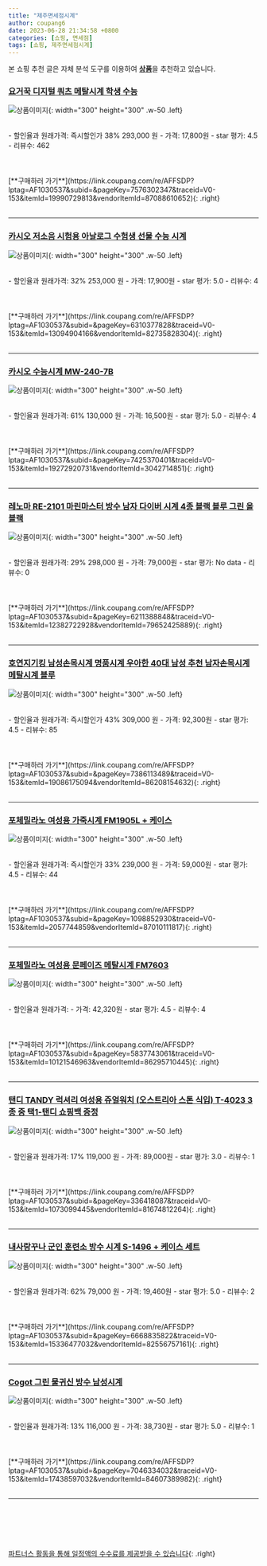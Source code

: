 ```yaml
---
title: "제주면세점시계"
author: coupang6
date: 2023-06-28 21:34:58 +0800
categories: [쇼핑, 면세점]
tags: [쇼핑, 제주면세점시계]
---
```


본 쇼핑 추천 글은 자체 분석 도구를 이용하여 [**상품**](https://link.coupang.com/a/bao1ui)을 추천하고 있습니다.

### [요거꾹 디지털 쿼츠 메탈시계 학생 수능](https://link.coupang.com/re/AFFSDP?lptag=AF1030537&subid=&pageKey=7576302347&traceid=V0-153&itemId=19990729813&vendorItemId=87088610652)

![상품이미지](https://thumbnail9.coupangcdn.com/thumbnails/remote/230x230ex/image/vendor_inventory/c619/116d60e0514b4c8548f6c70e1874504a88d46df952a7d8983c03185a5835.png){: width="300" height="300" .w-50 .left}


<br>
- 할인율과 원래가격: 즉시할인가 38%  293,000   원
- 가격: 17,800원
- star 평가: 4.5
- 리뷰수: 462
<br>
<br>
<br>
<br>
[**구매하러 가기**](https://link.coupang.com/re/AFFSDP?lptag=AF1030537&subid=&pageKey=7576302347&traceid=V0-153&itemId=19990729813&vendorItemId=87088610652){: .right}
<br>
<br>

---

### [카시오 저소음 시험용 아날로그 수험생 선물 수능 시계](https://link.coupang.com/re/AFFSDP?lptag=AF1030537&subid=&pageKey=6310377828&traceid=V0-153&itemId=13094904166&vendorItemId=82735828304)

![상품이미지](https://thumbnail8.coupangcdn.com/thumbnails/remote/230x230ex/image/vendor_inventory/6620/96c3041b330497b9897b466b038daf5ceced8f49f3636be877c00e5049c4.jpg){: width="300" height="300" .w-50 .left}


<br>
- 할인율과 원래가격: 32%  253,000   원
- 가격: 17,900원
- star 평가: 5.0
- 리뷰수: 4
<br>
<br>
<br>
<br>
[**구매하러 가기**](https://link.coupang.com/re/AFFSDP?lptag=AF1030537&subid=&pageKey=6310377828&traceid=V0-153&itemId=13094904166&vendorItemId=82735828304){: .right}
<br>
<br>

---

### [카시오 수능시계 MW-240-7B](https://link.coupang.com/re/AFFSDP?lptag=AF1030537&subid=&pageKey=7425370401&traceid=V0-153&itemId=19272920731&vendorItemId=3042714851)

![상품이미지](https://thumbnail9.coupangcdn.com/thumbnails/remote/230x230ex/image/vendor_inventory/images/2016/08/19/17/8/79d53b04-fb3b-457a-835e-dd0133237cac.jpg){: width="300" height="300" .w-50 .left}


<br>
- 할인율과 원래가격: 61%  130,000   원
- 가격: 16,500원
- star 평가: 5.0
- 리뷰수: 4
<br>
<br>
<br>
<br>
[**구매하러 가기**](https://link.coupang.com/re/AFFSDP?lptag=AF1030537&subid=&pageKey=7425370401&traceid=V0-153&itemId=19272920731&vendorItemId=3042714851){: .right}
<br>
<br>

---

### [레노마 RE-2101 마린마스터 방수 남자 다이버 시계 4종 블랙 블루 그린 올블랙](https://link.coupang.com/re/AFFSDP?lptag=AF1030537&subid=&pageKey=6211388848&traceid=V0-153&itemId=12382722928&vendorItemId=79652425889)

![상품이미지](https://thumbnail8.coupangcdn.com/thumbnails/remote/230x230ex/image/vendor_inventory/f3c7/ce06f7659b6ea141b370229813abaffb29f9742aa73db7e1f948612b179b.jpg){: width="300" height="300" .w-50 .left}


<br>
- 할인율과 원래가격: 29%  298,000   원
- 가격: 79,000원
- star 평가: No data
- 리뷰수: 0
<br>
<br>
<br>
<br>
[**구매하러 가기**](https://link.coupang.com/re/AFFSDP?lptag=AF1030537&subid=&pageKey=6211388848&traceid=V0-153&itemId=12382722928&vendorItemId=79652425889){: .right}
<br>
<br>

---

### [호연지기킹 남성손목시계 명품시계 우아한 40대 남성 추천 남자손목시계 메탈시계 블루](https://link.coupang.com/re/AFFSDP?lptag=AF1030537&subid=&pageKey=7386113489&traceid=V0-153&itemId=19086175094&vendorItemId=86208154632)

![상품이미지](https://thumbnail8.coupangcdn.com/thumbnails/remote/230x230ex/image/vendor_inventory/f03f/b94681e7afb330da51aa29b057cae3ba651af5959dfb757cba5a8e2d0f54.jpg){: width="300" height="300" .w-50 .left}


<br>
- 할인율과 원래가격: 즉시할인가 43%  309,000   원
- 가격: 92,300원
- star 평가: 4.5
- 리뷰수: 85
<br>
<br>
<br>
<br>
[**구매하러 가기**](https://link.coupang.com/re/AFFSDP?lptag=AF1030537&subid=&pageKey=7386113489&traceid=V0-153&itemId=19086175094&vendorItemId=86208154632){: .right}
<br>
<br>

---

### [포체밀라노 여성용 가죽시계 FM1905L + 케이스](https://link.coupang.com/re/AFFSDP?lptag=AF1030537&subid=&pageKey=1098852930&traceid=V0-153&itemId=2057744859&vendorItemId=87010111817)

![상품이미지](https://thumbnail8.coupangcdn.com/thumbnails/remote/230x230ex/image/rs_quotation_api/ctsd4ctm/380416c93d3e4e949265860aff1fac5e.jpg){: width="300" height="300" .w-50 .left}


<br>
- 할인율과 원래가격: 즉시할인가 33%  239,000   원
- 가격: 59,000원
- star 평가: 4.5
- 리뷰수: 44
<br>
<br>
<br>
<br>
[**구매하러 가기**](https://link.coupang.com/re/AFFSDP?lptag=AF1030537&subid=&pageKey=1098852930&traceid=V0-153&itemId=2057744859&vendorItemId=87010111817){: .right}
<br>
<br>

---

### [포체밀라노 여성용 문페이즈 메탈시계 FM7603](https://link.coupang.com/re/AFFSDP?lptag=AF1030537&subid=&pageKey=5837743061&traceid=V0-153&itemId=10121546963&vendorItemId=86295710445)

![상품이미지](https://thumbnail7.coupangcdn.com/thumbnails/remote/230x230ex/image/retail/images/2023/06/16/16/1/48439ed1-c9b3-4ed7-8385-08ee238847f8.jpg){: width="300" height="300" .w-50 .left}


<br>
- 할인율과 원래가격: 
- 가격: 42,320원
- star 평가: 4.5
- 리뷰수: 4
<br>
<br>
<br>
<br>
[**구매하러 가기**](https://link.coupang.com/re/AFFSDP?lptag=AF1030537&subid=&pageKey=5837743061&traceid=V0-153&itemId=10121546963&vendorItemId=86295710445){: .right}
<br>
<br>

---

### [탠디 TANDY 럭셔리 여성용 쥬얼워치 (오스트리아 스톤 식입) T-4023 3종 중 택1-탠디 쇼핑백 증정](https://link.coupang.com/re/AFFSDP?lptag=AF1030537&subid=&pageKey=336418087&traceid=V0-153&itemId=1073099445&vendorItemId=81674812264)

![상품이미지](https://thumbnail7.coupangcdn.com/thumbnails/remote/230x230ex/image/vendor_inventory/0378/8f99e1a6b1247a4d155953315cf16d11ef6eefa37023fc3502712fa0a8d5.jpg){: width="300" height="300" .w-50 .left}


<br>
- 할인율과 원래가격: 17%  119,000   원
- 가격: 89,000원
- star 평가: 3.0
- 리뷰수: 1
<br>
<br>
<br>
<br>
[**구매하러 가기**](https://link.coupang.com/re/AFFSDP?lptag=AF1030537&subid=&pageKey=336418087&traceid=V0-153&itemId=1073099445&vendorItemId=81674812264){: .right}
<br>
<br>

---

### [내사랑꾸나 군인 훈련소 방수 시계 S-1496 + 케이스 세트](https://link.coupang.com/re/AFFSDP?lptag=AF1030537&subid=&pageKey=6668835822&traceid=V0-153&itemId=15336477032&vendorItemId=82556757161)

![상품이미지](https://thumbnail8.coupangcdn.com/thumbnails/remote/230x230ex/image/retail/images/39223486079651-57416af5-5346-4940-bab0-29da6fabf364.jpg){: width="300" height="300" .w-50 .left}


<br>
- 할인율과 원래가격: 62%  79,000   원
- 가격: 19,460원
- star 평가: 5.0
- 리뷰수: 2
<br>
<br>
<br>
<br>
[**구매하러 가기**](https://link.coupang.com/re/AFFSDP?lptag=AF1030537&subid=&pageKey=6668835822&traceid=V0-153&itemId=15336477032&vendorItemId=82556757161){: .right}
<br>
<br>

---

### [Cogot 그린 물귀신 방수 남성시계](https://link.coupang.com/re/AFFSDP?lptag=AF1030537&subid=&pageKey=7046334032&traceid=V0-153&itemId=17438597032&vendorItemId=84607389982)

![상품이미지](https://thumbnail8.coupangcdn.com/thumbnails/remote/230x230ex/image/vendor_inventory/e8ba/826129d88a8722245e74f8ee3e32f4eba5aab1afb932dbf6f43344b08913.jpg){: width="300" height="300" .w-50 .left}


<br>
- 할인율과 원래가격: 13%  116,000   원
- 가격: 38,730원
- star 평가: 5.0
- 리뷰수: 1
<br>
<br>
<br>
<br>
[**구매하러 가기**](https://link.coupang.com/re/AFFSDP?lptag=AF1030537&subid=&pageKey=7046334032&traceid=V0-153&itemId=17438597032&vendorItemId=84607389982){: .right}
<br>
<br>

---
<br><br><br><br><br> [파트너스 활동을 통해 일정액의 수수료를 제공받을 수 있습니다](https://link.coupang.com/a/bao1ui){: .right}